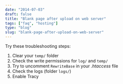 ```yaml
---
date: "2014-07-03"
draft: false
title: "Blank page after upload on web server"
tags: ["faq", "hosting"]
type: "blog"
slug: "blank-page-after-upload-on-web-server"
---
```


Try these troubleshooting steps:

1. Clear your `temp/` folder
2. Check the write permissions for `log/` and `temp/`
3. Try to uncomment `RewriteBase` in your *.htaccess* file
4. Check the logs (folder `logs/`)
5. Enable Tracy

